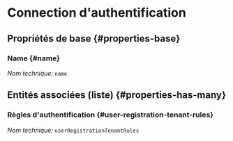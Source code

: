 # Connection d'authentification
<!--- THIS FILE IS GENERATED PLEASE DO NOT EDIT IT DIRECTLY --->



<OH code="authentificationConnection"/>


## Propriétés de base {#properties-base}

### Name {#name}



*Nom technique:* ```name```
<PH code="authentificationConnection:name"/>




## Entités associées (liste) {#properties-has-many}

### Règles d'authentification {#user-registration-tenant-rules}



*Nom technique:* ```userRegistrationTenantRules```
<PH code="authentificationConnection:userRegistrationTenantRules"/>




